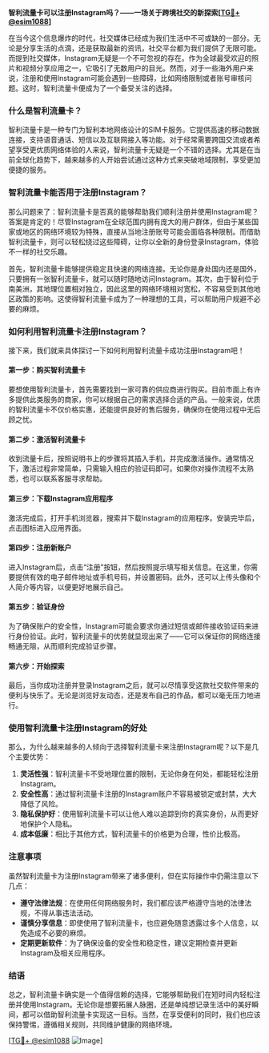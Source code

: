 **智利流量卡可以注册Instagram吗？——一场关于跨境社交的新探索[[TG💪+ @esim1088](https://t.me/s/esim1088)]**

在当今这个信息爆炸的时代，社交媒体已经成为我们生活中不可或缺的一部分。无论是分享生活的点滴，还是获取最新的资讯，社交平台都为我们提供了无限可能。而提到社交媒体，Instagram无疑是一个不可忽视的存在。作为全球最受欢迎的照片和视频分享应用之一，它吸引了无数用户的目光。然而，对于一些海外用户来说，注册和使用Instagram可能会遇到一些障碍，比如网络限制或者账号审核问题。这时，智利流量卡便成为了一个备受关注的选择。

### 什么是智利流量卡？

智利流量卡是一种专门为智利本地网络设计的SIM卡服务。它提供高速的移动数据连接，支持语音通话、短信以及互联网接入等功能。对于经常需要跨国交流或者希望享受更优质网络体验的人来说，智利流量卡无疑是一个不错的选择。尤其是在当前全球化趋势下，越来越多的人开始尝试通过这种方式来突破地域限制，享受更加便捷的服务。

### 智利流量卡能否用于注册Instagram？

那么问题来了：智利流量卡是否真的能够帮助我们顺利注册并使用Instagram呢？答案是肯定的！尽管Instagram在全球范围内拥有庞大的用户群体，但由于某些国家或地区的网络环境较为特殊，直接从当地注册账号可能会面临各种限制。而借助智利流量卡，则可以轻松绕过这些障碍，让你以全新的身份登录Instagram，体验不一样的社交乐趣。

首先，智利流量卡能够提供稳定且快速的网络连接。无论你是身处国内还是国外，只要拥有一张智利流量卡，就可以随时随地访问Instagram。其次，由于智利位于南美洲，其地理位置相对独立，因此这里的网络环境相对宽松，不容易受到其他地区政策的影响。这使得智利流量卡成为了一种理想的工具，可以帮助用户规避不必要的麻烦。

### 如何利用智利流量卡注册Instagram？

接下来，我们就来具体探讨一下如何利用智利流量卡成功注册Instagram吧！

#### 第一步：购买智利流量卡

要想使用智利流量卡，首先需要找到一家可靠的供应商进行购买。目前市面上有许多提供此类服务的商家，你可以根据自己的需求选择合适的产品。一般来说，优质的智利流量卡不仅价格实惠，还能提供良好的售后服务，确保你在使用过程中无后顾之忧。

#### 第二步：激活智利流量卡

收到流量卡后，按照说明书上的步骤将其插入手机，并完成激活操作。通常情况下，激活过程非常简单，只需输入相应的验证码即可。如果你对操作流程不太熟悉，也可以联系客服寻求帮助。

#### 第三步：下载Instagram应用程序

激活完成后，打开手机浏览器，搜索并下载Instagram的应用程序。安装完毕后，点击图标进入应用界面。

#### 第四步：注册新账户

进入Instagram后，点击“注册”按钮，然后按照提示填写相关信息。在这里，你需要提供有效的电子邮件地址或手机号码，并设置密码。此外，还可以上传头像和个人简介等内容，以便更好地展示自己。

#### 第五步：验证身份

为了确保账户的安全性，Instagram可能会要求你通过短信或邮件接收验证码来进行身份验证。此时，智利流量卡的优势就显现出来了——它可以保证你的网络连接畅通无阻，从而顺利完成验证步骤。

#### 第六步：开始探索

最后，当你成功注册并登录Instagram之后，就可以尽情享受这款社交软件带来的便利与快乐了。无论是浏览好友动态，还是发布自己的作品，都可以毫无压力地进行。

### 使用智利流量卡注册Instagram的好处

那么，为什么越来越多的人倾向于选择智利流量卡来注册Instagram呢？以下是几个主要优势：

1. **灵活性强**：智利流量卡不受地理位置的限制，无论你身在何处，都能轻松注册Instagram。
2. **安全性高**：通过智利流量卡注册的Instagram账户不容易被锁定或封禁，大大降低了风险。
3. **隐私保护好**：使用智利流量卡可以让他人难以追踪到你的真实身份，从而更好地保护个人隐私。
4. **成本低廉**：相比于其他方式，智利流量卡的价格更为合理，性价比极高。

### 注意事项

虽然智利流量卡为注册Instagram带来了诸多便利，但在实际操作中仍需注意以下几点：

- **遵守法律法规**：在使用任何网络服务时，我们都应该严格遵守当地的法律法规，不得从事违法活动。
- **谨慎分享信息**：即使使用了智利流量卡，也应避免随意透露过多个人信息，以免造成不必要的麻烦。
- **定期更新软件**：为了确保设备的安全性和稳定性，建议定期检查并更新Instagram及相关应用程序。

### 结语

总之，智利流量卡确实是一个值得信赖的选择，它能够帮助我们在短时间内轻松注册并使用Instagram。无论你是想要拓展人脉圈，还是单纯想记录生活中的美好瞬间，都可以借助智利流量卡实现这一目标。当然，在享受便利的同时，我们也应该保持警惕，遵循相关规则，共同维护健康的网络环境。

[[TG💪+ @esim1088](https://t.me/s/esim1088) ![Image](https://i.postimg.cc/4NQfJmqS/Snipaste-2025-05-13-00-14-12.png)]